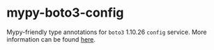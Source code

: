 # mypy-boto3-config

Mypy-friendly type annotations for `boto3` 1.10.26 `config` service.
More information can be found [here](https://github.com/vemel/mypy_boto3).